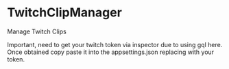 # TwitchClipManager
Manage Twitch Clips


Important, need to get your twitch token via inspector due to using gql here.
Once obtained copy paste it into the appsettings.json replacing <twitch token here> with your token.
